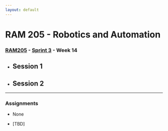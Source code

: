 ```yaml
---
layout: default
---
```


# RAM 205 - Robotics and Automation

### [RAM205](../../) - [Sprint 3](../) - Week 14

- Session 1
    -
- Session 2
    -
    
---

### Assignments

- None

- [TBD]
